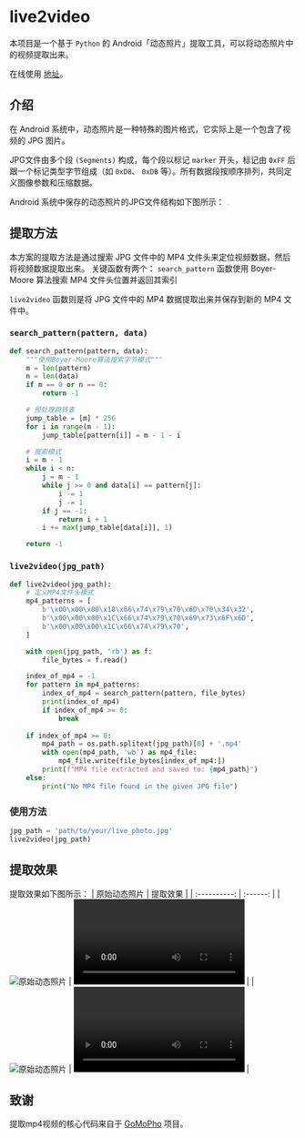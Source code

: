 # live2video

本项目是一个基于 `Python` 的 Android「动态照片」提取工具，可以将动态照片中的视频提取出来。

在线使用 [地址](tab.caima.tech)。

## 介绍
在 Android 系统中，动态照片是一种特殊的图片格式，它实际上是一个包含了视频的 JPG 图片。

JPG文件由多个段 `(Segments)` 构成，每个段以标记 `marker` 开头，标记由 `0xFF` 后跟一个标记类型字节组成（如 `0xD8`、 `0xDB` 等）。所有数据段按顺序排列，共同定义图像参数和压缩数据。

Android 系统中保存的动态照片的JPG文件结构如下图所示：
<img src="image/display.png" alt="JPG文件结构" style="zoom:5%;" />

## 提取方法

本方案的提取方法是通过搜索 JPG 文件中的 MP4 文件头来定位视频数据，然后将视频数据提取出来。
关键函数有两个：
`search_pattern` 函数使用 Boyer-Moore 算法搜索 MP4 文件头位置并返回其索引

`live2video` 函数则是将 JPG 文件中的 MP4 数据提取出来并保存到新的 MP4 文件中。



### `search_pattern(pattern, data)`
```python
def search_pattern(pattern, data):
    """使用Boyer-Moore算法搜索字节模式"""
    m = len(pattern)
    n = len(data)
    if m == 0 or n == 0:
        return -1

    # 预处理跳转表
    jump_table = [m] * 256
    for i in range(m - 1):
        jump_table[pattern[i]] = m - 1 - i

    # 搜索模式
    i = m - 1
    while i < n:
        j = m - 1
        while j >= 0 and data[i] == pattern[j]:
            i -= 1
            j -= 1
        if j == -1:
            return i + 1
        i += max(jump_table[data[i]], 1)

    return -1
```

###  `live2video(jpg_path)` 
```python
def live2video(jpg_path):
    # 定义MP4文件头模式
    mp4_patterns = [
        b'\x00\x00\x00\x18\x66\x74\x79\x70\x6D\x70\x34\x32',
        b'\x00\x00\x00\x1C\x66\x74\x79\x70\x69\x73\x6F\x6D',
        b'\x00\x00\x00\x1C\x66\x74\x79\x70',
    ]

    with open(jpg_path, 'rb') as f:
        file_bytes = f.read()

    index_of_mp4 = -1
    for pattern in mp4_patterns:
        index_of_mp4 = search_pattern(pattern, file_bytes)
        print(index_of_mp4)
        if index_of_mp4 >= 0:
            break
    
    if index_of_mp4 >= 0:
        mp4_path = os.path.splitext(jpg_path)[0] + '.mp4'
        with open(mp4_path, 'wb') as mp4_file:
            mp4_file.write(file_bytes[index_of_mp4:])
        print(f"MP4 file extracted and saved to: {mp4_path}")
    else:
        print("No MP4 file found in the given JPG file")
```

### 使用方法

```python
jpg_path = 'path/to/your/live_photo.jpg'
live2video(jpg_path)
```

## 提取效果
提取效果如下图所示：
| 原始动态照片 | 提取效果 |
| :----------: | :------: |
| ![原始动态照片](image/test.jpg) | ![提取效果](image/test.mp4) |
| ![原始动态照片](image/test2.jpg) | ![提取效果](image/test2.mp4) |

## 致谢
提取mp4视频的核心代码来自于 [GoMoPho](https://github.com/cliveontoast/GoMoPho) 项目。